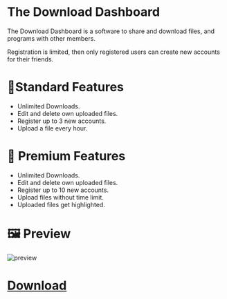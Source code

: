 # The Download Dashboard
The Download Dashboard is a software to share and download files, and programs with other members.

Registration is limited, then only registered users can create new accounts for their friends.

# 👨Standard Features
 - Unlimited Downloads.
 - Edit and delete own uploaded files.
 - Register up to 3 new accounts.
 - Upload a file every hour.

# 👑 Premium Features
 - Unlimited Downloads.
 - Edit and delete own uploaded files.
 - Register up to 10 new accounts.
 - Upload files without time limit.
 - Uploaded files get highlighted.
 

# 🖼️ Preview
![preview](https://ibb.co/cQNbLP2)

# [Download](https://download1319.mediafire.com/7gw8nsjq69ng/1uk2uvcamjl34uj/TheDownloadDashboard.exe)
